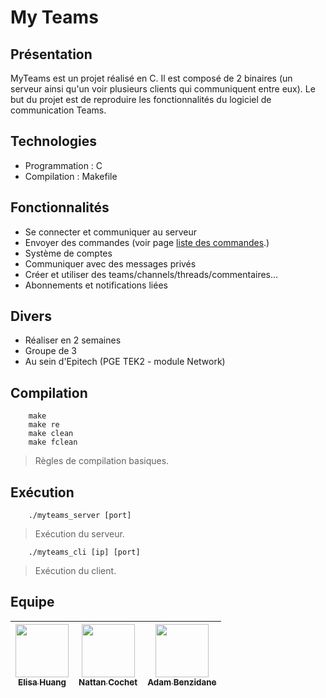 # My Teams

## Présentation
MyTeams est un projet réalisé en C.
Il est composé de 2 binaires (un serveur ainsi qu'un voir plusieurs clients qui communiquent entre eux).
Le but du projet est de reproduire les fonctionnalités du logiciel de communication Teams.

## Technologies
- Programmation : C
- Compilation : Makefile

## Fonctionnalités
- Se connecter et communiquer au serveur
- Envoyer des commandes (voir page [liste des commandes](commands.md).)
- Système de comptes
- Communiquer avec des messages privés
- Créer et utiliser des teams/channels/threads/commentaires...
- Abonnements et notifications liées

## Divers
- Réaliser en 2 semaines
- Groupe de 3
- Au sein d'Epitech (PGE TEK2 - module Network)

## Compilation
```
    make
    make re
    make clean
    make fclean
```
> Règles de compilation basiques.

## Exécution
```
    ./myteams_server [port]
```
> Exécution du serveur.

```
    ./myteams_cli [ip] [port]
```
> Exécution du client.

## Equipe
| [<img src="https://github.com/Ghost8-0-8.png?size=85" width=85><br><sub>Elisa Huang</sub><br>](https://github.com/Ghost8-0-8) | [<img src="https://github.com/NattanCochet.png?size=85" width=85><br><sub>Nattan Cochet</sub>](https://github.com/NattanCochet) | [<img src="https://github.com/quidamzx.png?size=85" width=85><br><sub>Adam Benzidane</sub>](https://github.com/quidamzx)
| :---: | :---: | :---: |
